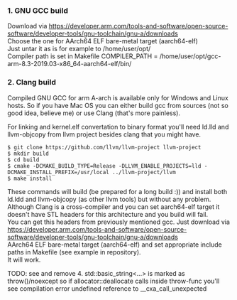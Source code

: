 ### 1. GNU GCC build   
Download via https://developer.arm.com/tools-and-software/open-source-software/developer-tools/gnu-toolchain/gnu-a/downloads  
Choose the one for AArch64 ELF bare-metal target (aarch64-elf)  
Just untar it as is for example to /home/user/opt/  
Compiler path is set in Makefile COMPILER_PATH = /home/user/opt/gcc-arm-8.3-2019.03-x86_64-aarch64-elf/bin/    

### 2. Clang build   
Compiled GNU GCC for arm A-arch is available only for Windows and Linux hosts. So if you have Mac OS you can either build gcc from sources (not so good idea, believe me) or use Clang (that's more painless).  

For linking and kernel.elf convertation to binary format you'll need ld.lld and llvm-objcopy from llvm project besides clang that you might have.  

```
$ git clone https://github.com/llvm/llvm-project llvm-project
$ mkdir build
$ cd build
$ cmake -DCMAKE_BUILD_TYPE=Release -DLLVM_ENABLE_PROJECTS=lld -DCMAKE_INSTALL_PREFIX=/usr/local ../llvm-project/llvm
$ make install
```
These commands will build (be prepared for a long build :)) and install both ld.ldd and llvm-objcopy (as other llvm tools) but without any problem.  
Although Clang is a cross-compiler and you can set aarch64-elf target it doesn't have STL headers for this architecture and you build will fail.  
You can get this headers from previously mentioned gcc. Just download
via https://developer.arm.com/tools-and-software/open-source-software/developer-tools/gnu-toolchain/gnu-a/downloads  
AArch64 ELF bare-metal target (aarch64-elf) and set appropriate include paths in Makefile (see example in repository).  
It will work. 

TODO: see and remove
4. std::basic_string<...> is marked as throw()/noexcept
so if allocator::deallocate calls inside throw-func you'll see compilation error
undefined reference to __cxa_call_unexpected




